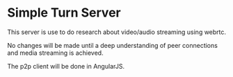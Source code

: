 # Simple Turn Server

This server is use to do research about video/audio streaming using webrtc.

No changes will be made until a deep understanding of peer connections and media streaming is achieved.

The p2p client will be done in AngularJS.
